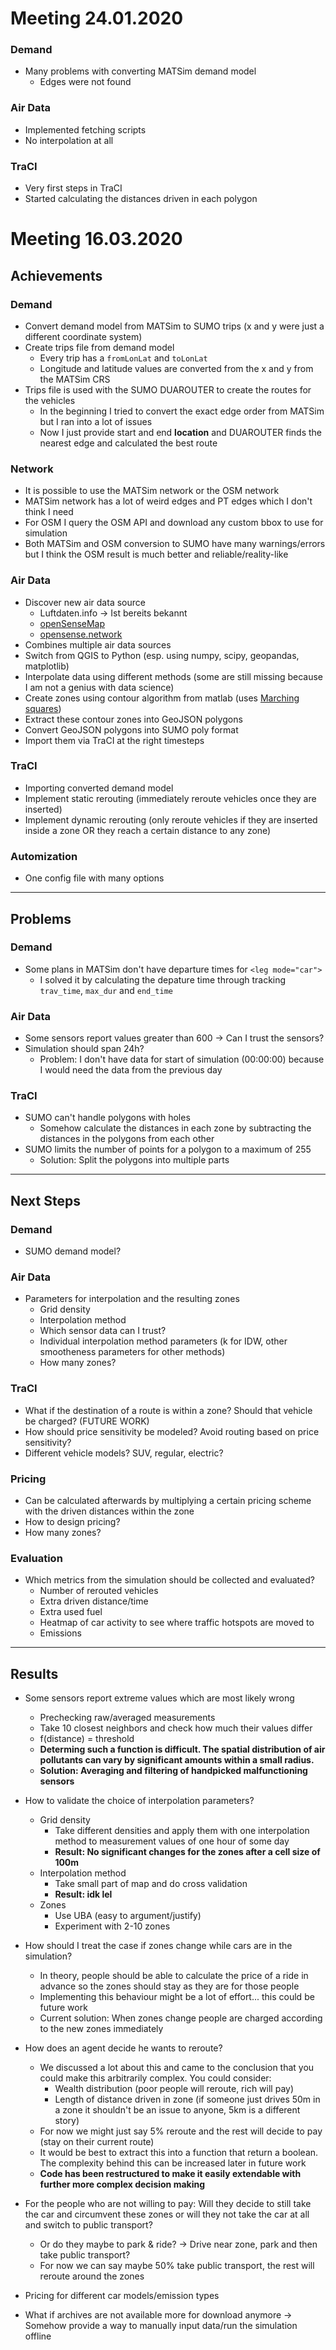 # Meeting 24.01.2020

### Demand 
* Many problems with converting MATSim demand model
  * Edges were not found

### Air Data
* Implemented fetching scripts
* No interpolation at all

### TraCI
* Very first steps in TraCI
* Started calculating the distances driven in each polygon

# Meeting 16.03.2020

## Achievements

### Demand
* Convert demand model from MATSim to SUMO trips (x and y were just a different coordinate system)
* Create trips file from demand model
  * Every trip has a `fromLonLat` and `toLonLat`
  * Longitude and latitude values are converted from the x and y from the MATSim CRS
* Trips file is used with the SUMO DUAROUTER to create the routes for the vehicles
  * In the beginning I tried to convert the exact edge order from MATSim but I ran into a lot of issues
  * Now I just provide start and end **location** and DUAROUTER finds the nearest edge and calculated the best route

### Network
* It is possible to use the MATSim network or the OSM network
* MATSim network has a lot of weird edges and PT edges which I don't think I need
* For OSM I query the OSM API and download any custom bbox to use for simulation
* Both MATSim and OSM conversion to SUMO have many warnings/errors but I think the OSM result is much better and reliable/reality-like

### Air Data
* Discover new air data source
  * Luftdaten.info -> Ist bereits bekannt
  * [openSenseMap](https://opensensemap.org/)
  * [opensense.network](https://www.opensense.network/)
* Combines multiple air data sources
* Switch from QGIS to Python (esp. using numpy, scipy, geopandas, matplotlib)
* Interpolate data using different methods (some are still missing because I am not a genius with data science)
* Create zones using contour algorithm from matlab (uses [Marching squares](https://en.wikipedia.org/wiki/Marching_squares))
* Extract these contour zones into GeoJSON polygons
* Convert GeoJSON polygons into SUMO poly format
* Import them via TraCI at the right timesteps

### TraCI
* Importing converted demand model
* Implement static rerouting (immediately reroute vehicles once they are inserted)
* Implement dynamic rerouting (only reroute vehicles if they are inserted inside a zone OR they reach a certain distance to any zone)

### Automization
* One config file with many options

--- 
## Problems

### Demand
* Some plans in MATSim don't have departure times for `<leg mode="car">`
  * I solved it by calculating the depature time through tracking `trav_time`, `max_dur` and `end_time`

### Air Data
* Some sensors report values greater than 600 -> Can I trust the sensors?
* Simulation should span 24h?
  * Problem: I don't have data for start of simulation (00:00:00) because I would need the data from the previous day 

### TraCI

* SUMO can't handle polygons with holes
  * Somehow calculate the distances in each zone by subtracting the distances in the polygons from each other
* SUMO limits the number of points for a polygon to a maximum of 255
  * Solution: Split the polygons into multiple parts

---

## Next Steps

### Demand
* SUMO demand model?

### Air Data
* Parameters for interpolation and the resulting zones
  * Grid density
  * Interpolation method
  * Which sensor data can I trust?
  * Individual interpolation method parameters (k for IDW, other smootheness parameters for other methods)
  * How many zones?

### TraCI
* What if the destination of a route is within a zone? Should that vehicle be charged? (FUTURE WORK)
* How should price sensitivity be modeled? Avoid routing based on price sensitivity?
* Different vehicle models? SUV, regular, electric?

### Pricing
* Can be calculated afterwards by multiplying a certain pricing scheme with the driven distances within the zone
* How to design pricing?
* How many zones?

### Evaluation
* Which metrics from the simulation should be collected and evaluated?
  * Number of rerouted vehicles
  * Extra driven distance/time
  * Extra used fuel
  * Heatmap of car activity to see where traffic hotspots are moved to
  * Emissions

---

## Results

* Some sensors report extreme values which are most likely wrong
  * Prechecking raw/averaged measurements
  * Take 10 closest neighbors and check how much their values differ
  * f(distance) = threshold
  * **Determing such a function is difficult. The spatial distribution of air pollutants can vary by significant amounts within a small radius.**
  * **Solution: Averaging and filtering of handpicked malfunctioning sensors**

* How to validate the choice of interpolation parameters?
  * Grid density
    * Take different densities and apply them with one interpolation method to measurement values of one hour of some day
    * **Result: No significant changes for the zones after a cell size of 100m**
  * Interpolation method
    * Take small part of map and do cross validation
    * **Result: idk lel**
  * Zones
    * Use UBA (easy to argument/justify)
    * Experiment with 2-10 zones

* How should I treat the case if zones change while cars are in the simulation?
  * In theory, people should be able to calculate the price of a ride in advance so the zones should stay as they are for those people
  * Implementing this behaviour might be a lot of effort... this could be future work
  * Current solution: When zones change people are charged according to the new zones immediately

* How does an agent decide he wants to reroute?
  * We discussed a lot about this and came to the conclusion that you could make this arbitrarily complex. You could consider:
    * Wealth distribution (poor people will reroute, rich will pay)
    * Length of distance driven in zone (if someone just drives 50m in a zone it shouldn't be an issue to anyone, 5km is a different story)
  * For now we might just say 5% reroute and the rest will decide to pay (stay on their current route)
  * It would be best to extract this into a function that return a boolean. The complexity behind this can be increased later in future work
  * **Code has been restructured to make it easily extendable with further more complex decision making**

* For the people who are not willing to pay: Will they decide to still take the car and circumvent these zones or will they not take the car at all and switch to public transport?
  * Or do they maybe to park & ride? -> Drive near zone, park and then take public transport?
  * For now we can say maybe 50% take public transport, the rest will reroute around the zones

* Pricing for different car models/emission types

* What if archives are not available more for download anymore -> Somehow provide a way to manually input data/run the simulation offline

